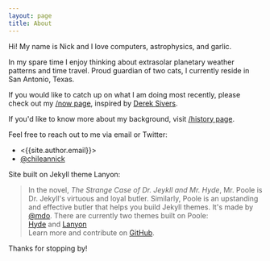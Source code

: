 ```yaml
---
layout: page
title: About
---
```

Hi! My name is Nick and I love computers, astrophysics, and garlic. 

In my spare time I enjoy thinking about extrasolar planetary weather patterns and time travel. Proud guardian of two cats, I currently reside in San Antonio, Texas.

If you would like to catch up on what I am doing most recently, please check out my [/now page]({{site.baseurl}}/now "now page"), inspired by [Derek Sivers](https://twitter.com/sivers).

If you'd like to know more about my background, visit [/history page]({{site.baseurl}}/history "history page").

Feel free to reach out to me via email or Twitter:

* <{{site.author.email}}> 
* [@chileannick]({{site.author.twitter}} "Twitter")

Site built on Jekyll theme Lanyon:

> In the novel, *The Strange Case of Dr. Jeykll and Mr. Hyde*, Mr. Poole is Dr. Jekyll's virtuous and loyal butler. Similarly, Poole is an upstanding and effective butler that helps you build Jekyll themes. It's made by [@mdo](https://twitter.com/mdo). 
> There are currently two themes built on Poole:  
> [Hyde](http://hyde.getpoole.com) and [Lanyon](http://lanyon.getpoole.com)  
> Learn more and contribute on [GitHub](https://github.com/poole).

Thanks for stopping by!
